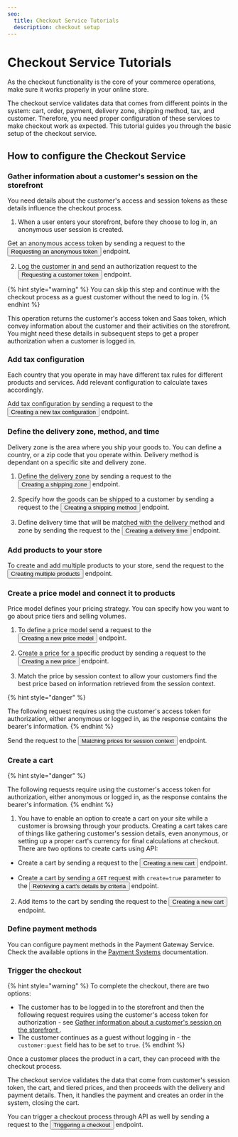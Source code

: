 ```yaml
---
seo:
  title: Checkout Service Tutorials
  description: checkout setup
---
```




 # Checkout Service Tutorials

As the checkout functionality is the core of your commerce operations, make sure it works properly in your online store. 

The checkout service validates data that comes from different points in the system: cart, order, payment, delivery zone, shipping method, tax, and customer. Therefore, you need proper configuration of these services to make checkout work as expected.
This tutorial guides you through the basic setup of the checkout service.

## How to configure the Checkout Service

### Gather information about a customer's session on the storefront

You need details about the customer's access and session tokens as these details influence the checkout process.

1. When a user enters your storefront, before they choose to log in, an anonymous user session is created.


  Get an anonymous access token by sending a request to the <nobr><Button to="/openapi/oauth/#operation/GET-oauth-generate-anonymous-access-token" size="small">Requesting an anonymous token</Button></nobr> endpoint.

<OpenApiTryIt
  definitionId="oauth"
  operationId="GET-oauth-generate-anonymous-access-token"
  />

2. Log the customer in and send an authorization request to the <nobr><Button to="/openapi/oauth/#operation/POST-oauth-authorize-customer" size="small">Requesting a customer token</Button></nobr> endpoint.

{% hint style="warning" %}
You can skip this step and continue with the checkout process as a guest customer without the need to log in.
{% endhint %}

<OpenApiTryIt
  definitionId="oauth"
  operationId="POST-oauth-authorize-customer"
  id="step-1"
  />

This operation returns the customer's access token and Saas token, which convey information about the customer and their activities on the storefront. You might need these details in subsequent steps to get a proper authorization when a customer is logged in.

### Add tax configuration

Each country that you operate in may have different tax rules for different products and services. Add relevant configuration to calculate taxes accordingly.

Add tax configuration by sending a request to the <nobr><Button to="/openapi/tax/#operation/POST-tax-create-configuration" size="small">Creating a new tax configuration</Button></nobr> endpoint.

<OpenApiTryIt
  definitionId="tax"
  operationId="POST-tax-create-configuration"
  defaultExample="Tax configuration with a map of localized attributes"
  />

### Define the delivery zone, method, and time

Delivery zone is the area where you ship your goods to. You can define a country, or a zip code that you operate within.
Delivery method is dependant on a specific site and delivery zone. 

1. Define the delivery zone by sending a request to the <nobr><Button to="/openapi/shipping/#operation/POST-shipping-create-shipping-zone" size="small">Creating a shipping zone</Button></nobr> endpoint.

<OpenApiTryIt
  definitionId="shipping"
  operationId="POST-shipping-create-shipping-zone"
  defaultExample="Zone create payload with name as a Map"
  />

2. Specify how the goods can be shipped to a customer by sending a request to the <nobr><Button to="/openapi/shipping/#operation/POST-shipping-create-shipping-method" size="small">Creating a shipping method</Button></nobr> endpoint.

<OpenApiTryIt
  definitionId="shipping"
  operationId="POST-shipping-create-shipping-method"
  defaultExample="Method with name as a Map"
  /> 

3. Define delivery time that will be matched with the delivery method and zone by sending the request to the <nobr><Button to="/openapi/shipping/#operation/POST-shipping-create-delivery-time" size="small">Creating a delivery time</Button></nobr> endpoint.

<OpenApiTryIt
  definitionId="shipping"
  operationId="POST-shipping-create-delivery-time"
  defaultExample="sample payload for weekday delivery time"
  /> 

### Add products to your store

To create and add multiple products to your store, send the request to the <nobr><Button to="/openapi/product/#operation/POST-product-create-bulk-products" size="small">Creating multiple products</Button></nobr> endpoint.

<OpenApiTryIt
  definitionId="product"
  operationId="POST-product-create-bulk-products"
  defaultExample="Create multiple products in bulk"
  /> 

### Create a price model and connect it to products
 
Price model defines your pricing strategy. You can specify how you want to go about price tiers and selling volumes.

1. To define a price model send a request to the <nobr><Button to="/openapi/price/#operation/POST-price-create-price-model" size="small">Creating a new price model</Button></nobr> endpoint.

<OpenApiTryIt
  definitionId="price"
  operationId="POST-price-create-price-model"
  defaultExample="Volume price model with a map of localized attributes"
  /> 

2. Create a price for a specific product by sending a request to the <nobr><Button to="/openapi/price/#operation/POST-price-create-price" size="small">Creating a new price</Button></nobr> endpoint.

<OpenApiTryIt
  definitionId="price"
  operationId="POST-price-create-price"
  defaultExample="Tiered/volume price (V2)"
  /> 

3. Match the price by session context to allow your customers find the best price based on information retrieved from the session context.

{% hint style="danger" %}

The following request requires using the customer's access token for authorization, either anonymous or logged in, as the response contains the bearer's information. 
{% endhint %}

Send the request to the <nobr><Button to="/openapi/price/#operation/POST-price-match-prices-by-context" size="small">Matching prices for session context</Button></nobr> endpoint.

<OpenApiTryIt
  definitionId="price"
  operationId="POST-price-match-prices-by-context"
  defaultExample="Request example"
  /> 

### Create a cart

{% hint style="danger" %}

The following requests require using the customer's access token for authorization, either anonymous or logged in, as the response contains the bearer's information. 
{% endhint %}

1. You have to enable an option to create a cart on your site while a customer is browsing through your products. Creating a cart takes care of things like gathering customer's session details, even anonymous, or setting up a proper cart's currency for final calculations at checkout.
There are two options to create carts using API:

* Create a cart by sending a request to the <nobr><Button to="/openapi/cart/#operation/POST-cart-create-cart" size="small">Creating a new cart</Button></nobr> endpoint.

<OpenApiTryIt
  definitionId="cart"
  operationId="POST-cart-create-cart"
  defaultExample="Logged in customer's cart"
  /> 

* Create a cart by sending a `GET` request with `create=true` parameter to the <nobr><Button to="/openapi/cart/#operation/GET-cart-retrieve-cart-by-criteria" size="small">Retrieving a cart's details by criteria</Button></nobr> endpoint.

<OpenApiTryIt
  definitionId="cart"
  operationId="GET-cart-retrieve-cart-by-criteria"
  /> 

2. Add items to the cart by sending the request to the <nobr><Button to="/openapi/cart/#operation/POST-cart-add-item-to-cart" size="small">Creating a new cart</Button></nobr> endpoint.

<OpenApiTryIt
  definitionId="cart"
  operationId="POST-cart-add-item-to-cart"
  defaultExample="Payload example"
  /> 

### Define payment methods

You can configure payment methods in the Payment Gateway Service. Check the available options in the [Payment Systems](https://developer.emporix.io/user-guides/system-management/payment-gateway/payments) documentation.

### Trigger the checkout 

{% hint style="warning" %}
To complete the checkout, there are two options:
* The customer has to be logged in to the storefront and then the following request requires using the customer's access token for authorization - see [Gather information about a customer's session on the storefront
](#Gather-information-about-a-customer's-session-on-the-storefront).
* The customer continues as a guest without logging in - the `customer:guest` field has to be set to `true`.
{% endhint %}

Once a customer places the product in a cart, they can proceed with the checkout process.

The checkout service validates the data that come from customer's session token, the cart, and tiered prices, and then proceeds with the delivery and payment details. 
Then, it handles the payment and creates an order in the system, closing the cart. 

You can trigger a checkout process through API as well by sending a request to the <nobr><Button to="/openapi/checkout/#operation/POST-checkout-trigger-checkout" size="small">Triggering a checkout</Button></nobr> endpoint.

<OpenApiTryIt
  definitionId="checkout"
  operationId="POST-checkout-trigger-checkout"
  defaultExample="Request checkout example"
  /> 